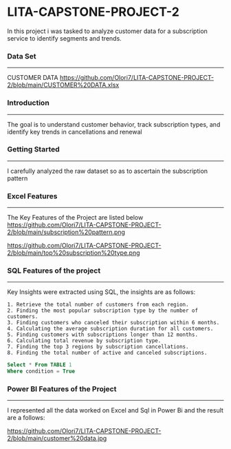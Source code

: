# LITA-CAPSTONE-PROJECT-2
In this project i was tasked to analyze customer data for a subscription service to identify segments and trends.

### Data Set
----
CUSTOMER DATA
https://github.com/Olori7/LITA-CAPSTONE-PROJECT-2/blob/main/CUSTOMER%20DATA.xlsx
### Introduction
---
The goal is to understand customer behavior, track subscription types, and identify key trends in cancellations and renewal

### Getting Started
---
I carefully analyzed the raw dataset so as to ascertain the subscription pattern

### Excel Features
---
The Key Features of the Project are listed below
https://github.com/Olori7/LITA-CAPSTONE-PROJECT-2/blob/main/subscription%20pattern.png

https://github.com/Olori7/LITA-CAPSTONE-PROJECT-2/blob/main/top%20subscription%20type.png

### SQL Features of the project
---
Key Insights were extracted using SQL, the insights are as follows:

    1. Retrieve the total number of customers from each region.
    2. Finding the most popular subscription type by the number of customers.
    3. Finding customers who canceled their subscription within 6 months.
    4. Calculating the average subscription duration for all customers.
    5. Finding customers with subscriptions longer than 12 months.
    6. Calculating total revenue by subscription type.
    7. Finding the top 3 regions by subscription cancellations.
    8. Finding the total number of active and canceled subscriptions.

```SQL
Select * From TABLE 1
Where condition = True
```
### Power BI Features of the Project
---
I represented all the data worked on Excel and Sql in Power Bi and the result are a follows:

https://github.com/Olori7/LITA-CAPSTONE-PROJECT-2/blob/main/customer%20data.jpg
